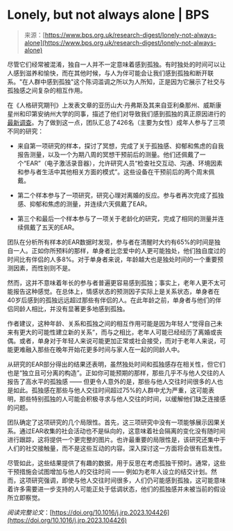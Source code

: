 <!--yml

category: 未分类

date: 2024-05-27 14:41:35

-->

# Lonely, but not always alone | BPS

> 来源：[https://www.bps.org.uk/research-digest/lonely-not-always-alone](https://www.bps.org.uk/research-digest/lonely-not-always-alone)

尽管它们经常被混淆，独自一人并不一定意味着感到孤独。有时独处的时间可以让人感到滋养和愉快，而在其他时候，与人为伴可能会让我们感到孤独和断开联系。"在人群中感到孤独"这个陈词滥调之所以为人所知，正是因为它展示了社交与孤独感之间复杂的相互作用。

在《人格研究期刊》上发表文章的亚历山大·丹弗斯及其来自亚利桑那州、威斯康星州和印第安纳州大学的同事，描述了他们对导致我们感到孤独的真正原因进行的[最新调查](https://doi.org/10.1016/j.jrp.2023.104426)。为了做到这一点，团队汇总了426名（主要为女性）成年人参与了三项不同的研究：

+   来自第一项研究的样本，探讨了冥想，完成了关于孤独感、抑郁和焦虑的自我报告测量，以及一个为期八周的冥想干预前后的测量。他们还佩戴了一个“EAR”（电子激活录音器），允许研究人员“检查社交互动、沟通、环境因素和参与者生活中其他相关方面的模式”。这些设备在干预前后的两个周末佩戴。

+   第二个样本参与了一项研究，研究心理对离婚的反应。参与者再次完成了孤独感、抑郁和焦虑的测量，并连续六天佩戴了EAR。

+   第三个和最后一个样本参与了一项关于老龄化的研究，完成了相同的测量并连续佩戴了五天的EAR。

团队在分析所有样本的EAR数据时发现，参与者在清醒时大约有65%的时间是独自一人。正如你所预料的那样，单身者比恋爱中的人更可能独处，他们独自度过的时间比有伴侣的人多8%。对于单身者来说，年龄越大也是独处时间的一个重要预测因素，而性别则不是。

然而，这并不意味着年长的参与者普遍更容易感到孤独；事实上，老年人更不太可能报告这种感觉。在总体上，情感状态的预测因子实际上是关系状态，单身者在40岁后感到的孤独远远超过那些有伴侣的人。在此年龄之前，单身者与他们的伴侣同龄人相比，并没有显著更多地感到孤独。

作者建议，这种年龄、关系和孤独之间的相互作用可能是因为年轻人“觉得自己未来有更大的可能性建立新的关系”，而与之相比，老年人可能已经经历了离婚或丧偶。或者，单身对于年轻人来说可能更加正常或社会接受，而对于老年人来说，可能更难融入那些在晚年开始花更多时间与家人在一起的同龄人中。

从研究的EAR部分得出的结果还表明，虽然独处时间和孤独感存在相关性，但它们也是“独立且可分离的构造”。正如你可能预期的那样，那些几乎不与他人交往的人报告了高水平的孤独感 —— 但更令人意外的是，那些与他人交往时间很多的人也是如此。孤独感在那些与他人交往时间超过75%的人群中尤为严重，这可能表明，那些特别孤独的人可能会积极寻求与他人交往的时间，以缓解他们缺乏连接感的问题。

团队确定了这项研究的几个局限性。首先，这三项研究中没有一项能够展示因果关系。通过EAR收集的社会活动也不是纵向的，这意味着社会隔离的变化没有随时间进行跟踪，这将提供一个更完整的图片。也许最重要的局限性是，该研究还集中于人们的社交接触量，而不是这些互动的内容。深入探讨这一方面将会很有启发性。

尽管如此，这些结果提供了有趣的数据，用于反思在考虑孤独干预时。通常，这些干预措施会试图增加与他人的交往时间 —— 例如为老年人设立的结交计划。然而，这项研究强调，即使与他人交往时间很多，人们仍可能感到孤独，这可能意味着许多需要进一步支持的人可能正处于低调状态，他们的孤独感并未被当前的假设所立即察觉。

*阅读完整论文*：[https://doi.org/10.1016/j.jrp.2023.104426](https://doi.org/10.1016/j.jrp.2023.104426)
